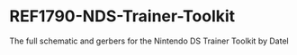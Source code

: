 # REF1790-NDS-Trainer-Toolkit
The full schematic and gerbers for the Nintendo DS Trainer Toolkit by Datel
